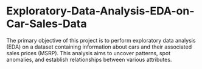 # Exploratory-Data-Analysis-EDA-on-Car-Sales-Data
The primary objective of this project is to perform exploratory data analysis (EDA) on a dataset containing information about cars and their associated sales prices (MSRP). This analysis aims to uncover patterns, spot anomalies, and establish relationships between various attributes. 
